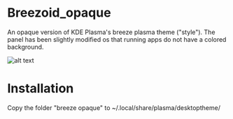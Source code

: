 # Breezoid_opaque

An opaque version of KDE Plasma's breeze plasma theme ("style"). The panel has been slightly modified os that running apps do not have a colored background.

![alt text](Screenshot.png)

# Installation

Copy the folder "breeze opaque" to ~/.local/share/plasma/desktoptheme/
